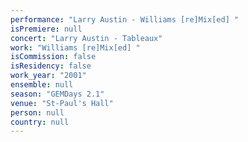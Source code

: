 ```yaml
---
performance: "Larry Austin - Williams [re]Mix[ed] "
isPremiere: null
concert: "Larry Austin - Tableaux"
work: "Williams [re]Mix[ed] "
isCommission: false
isResidency: false
work_year: "2001"
ensemble: null
season: "GEMDays 2.1"
venue: "St-Paul's Hall"
person: null
country: null
---
```


